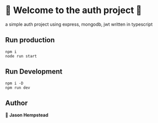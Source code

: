 # 👋 Welcome to the auth project 👋

  a simple auth project using express, mongodb, jwt written in typescript

## Run production  

```shell
npm i
node run start
```

## Run Development  

```shell
npm i -D
npm run dev
```
  
## Author  

👤 **Jason Hempstead**  
